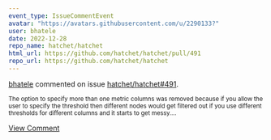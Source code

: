 ```yaml
---
event_type: IssueCommentEvent
avatar: "https://avatars.githubusercontent.com/u/2290133?"
user: bhatele
date: 2022-12-28
repo_name: hatchet/hatchet
html_url: https://github.com/hatchet/hatchet/pull/491
repo_url: https://github.com/hatchet/hatchet
---
```


<a href='https://github.com/bhatele' target='_blank'>bhatele</a> commented on issue <a href='https://github.com/hatchet/hatchet/pull/491' target='_blank'>hatchet/hatchet#491</a>.

<small>The option to specify more than one metric columns was removed because if you allow the user to specify the threshold then different nodes would get filtered out if you use different thresholds for different columns and it starts to get messy....</small>

<a href='https://github.com/hatchet/hatchet/pull/491' target='_blank'>View Comment</a>